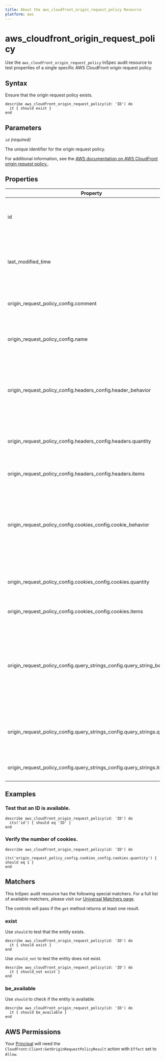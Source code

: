 ```yaml
---
title: About the aws_cloudfront_origin_request_policy Resource
platform: aws
---
```


# aws_cloudfront_origin_request_policy

Use the `aws_cloudfront_origin_request_policy` InSpec audit resource to test properties of a single specific AWS CloudFront origin request policy.

## Syntax

Ensure that the origin request policy exists.

    describe aws_cloudfront_origin_request_policy(id: 'ID') do
      it { should exist }
    end

## Parameters

`id` _(required)_

The unique identifier for the origin request policy.

For additional information, see the [AWS documentation on AWS CloudFront origin request policy.](https://docs.aws.amazon.com/AWSCloudFormation/latest/UserGuide/aws-resource-cloudfront-originrequestpolicy.html).

## Properties

| Property | Description |
| --- | --- |
| id| The unique identifier for the origin request policy.  |
| last_modified_time | The date and time when the origin request policy was last modified. |
| origin_request_policy_config.comment|  A comment to describe the origin request policy. |
| origin_request_policy_config.name|  A unique name to identify the origin request policy. |
| origin_request_policy_config.headers_config.header_behavior|  Determines whether any HTTP headers are included in requests that CloudFront sends to the origin. |
| origin_request_policy_config.headers_config.headers.quantity|  The number of header names in the Items list. |
| origin_request_policy_config.headers_config.headers.items|  A list of HTTP header names. |
| origin_request_policy_config.cookies_config.cookie_behavior|  Determines whether cookies in viewer requests are included in requests that CloudFront sends to the origin. |
| origin_request_policy_config.cookies_config.cookies.quantity|  The number of cookie names in the Items list. |
| origin_request_policy_config.cookies_config.cookies.items|  A list of cookie names. |
| origin_request_policy_config.query_strings_config.query_string_behavior|  Determines whether any URL query strings in viewer requests are included in requests that CloudFront sends to the origin. |
| origin_request_policy_config.query_strings_config.query_strings.quantity|  The number of query string names in the Items list. |
| origin_request_policy_config.query_strings_config.query_strings.items|  A list of query string names. |

## Examples

### Test that an ID is available.

    describe aws_cloudfront_origin_request_policy(id: 'ID') do
      its('id') { should eq 'ID' }
    end

### Verify the number of cookies.

    describe aws_cloudfront_origin_request_policy(id: 'ID') do
        its('origin_request_policy_config.cookies_config.cookies.quantity') { should eq 1 }
    end

## Matchers

This InSpec audit resource has the following special matchers. For a full list of available matchers, please visit our [Universal Matchers page](https://www.inspec.io/docs/reference/matchers/).

The controls will pass if the `get` method returns at least one result.

### exist

Use `should` to test that the entity exists.

    describe aws_cloudfront_origin_request_policy(id: 'ID') do
      it { should exist }
    end

Use `should_not` to test the entity does not exist.

    describe aws_cloudfront_origin_request_policy(id: 'ID') do
      it { should_not exist }
    end

### be_available

Use `should` to check if the entity is available.

    describe aws_cloudfront_origin_request_policy(id: 'ID') do
      it { should be_available }
    end

## AWS Permissions

Your [Principal](https://docs.aws.amazon.com/IAM/latest/UserGuide/intro-structure.html#intro-structure-principal) will need the `CloudFront:Client:GetOriginRequestPolicyResult` action with `Effect` set to `Allow`.
